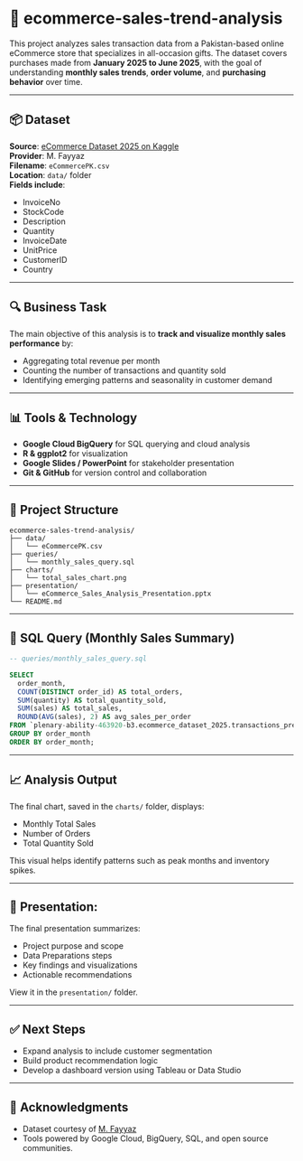 # 🛒 ecommerce-sales-trend-analysis

This project analyzes sales transaction data from a Pakistan-based online eCommerce store that specializes in all-occasion gifts. The dataset covers purchases made from **January 2025 to June 2025**, with the goal of understanding **monthly sales trends**, **order volume**, and **purchasing behavior** over time.

---

## 📦 Dataset

**Source**: [eCommerce Dataset 2025 on Kaggle](https://www.kaggle.com/datasets/mfayyazgiki/ecommerce)  
**Provider**: M. Fayyaz  
**Filename**: `eCommercePK.csv`  
**Location**: `data/` folder  
**Fields include**:
- InvoiceNo
- StockCode
- Description
- Quantity
- InvoiceDate
- UnitPrice
- CustomerID
- Country

---

## 🔍 Business Task

The main objective of this analysis is to **track and visualize monthly sales performance** by:
- Aggregating total revenue per month
- Counting the number of transactions and quantity sold
- Identifying emerging patterns and seasonality in customer demand

---

## 📊 Tools & Technology

- **Google Cloud BigQuery** for SQL querying and cloud analysis
- **R & ggplot2** for visualization
- **Google Slides / PowerPoint** for stakeholder presentation
- **Git & GitHub** for version control and collaboration

---

## 📁 Project Structure

```plaintext
ecommerce-sales-trend-analysis/
├── data/                
│   └── eCommercePK.csv
├── queries/            
│   └── monthly_sales_query.sql
├── charts/              
│   └── total_sales_chart.png
├── presentation/        
│   └── eCommerce_Sales_Analysis_Presentation.pptx
└── README.md
```

---

## 🧮 SQL Query (Monthly Sales Summary)

```sql
-- queries/monthly_sales_query.sql

SELECT
  order_month,
  COUNT(DISTINCT order_id) AS total_orders,
  SUM(quantity) AS total_quantity_sold,
  SUM(sales) AS total_sales,
  ROUND(AVG(sales), 2) AS avg_sales_per_order
FROM `plenary-ability-463920-b3.ecommerce_dataset_2025.transactions_prepared`
GROUP BY order_month
ORDER BY order_month;
```

---

## 📈 Analysis Output
The final chart, saved in the `charts/` folder, displays:
- Monthly Total Sales
- Number of Orders
- Total Quantity Sold

This visual helps identify patterns such as peak months and inventory spikes.

---

## 🧾 Presentation:
The final presentation summarizes:
- Project purpose and scope
- Data Preparations steps
- Key findings and visualizations
- Actionable recommendations

View it in the `presentation/` folder.

---

## ✅ Next Steps
- Expand analysis to include customer segmentation
- Build product recommendation logic
- Develop a dashboard version using Tableau or Data Studio

---

## 🙌 Acknowledgments
- Dataset courtesy of [M. Fayyaz](https://www.kaggle.com/datasets/mfayyazgiki/ecommerce)
- Tools powered by Google Cloud, BigQuery, SQL, and open source communities.
